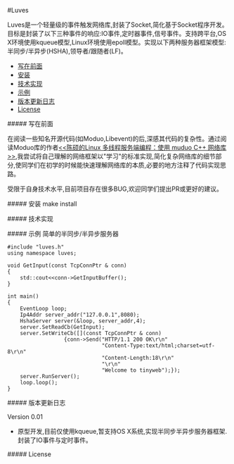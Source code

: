 #Luves

Luves是一个轻量级的事件触发网络库,封装了Socket,简化基于Socket程序开发。目标是封装了以下三种事件的响应:IO事件,定时器事件,信号事件。支持跨平台,OS X环境使用kqueue模型,Linux环境使用epoll模型。实现以下两种服务器框架模型:半同步/半异步(HSHA),领导者/跟随者(LF)。

- [写在前面][0]
- [安装][1]
- [技术实现][2]
- [示例][3]
- [版本更新日志][4]
- [License][5]
 
#####<a id="title00"/> 写在前面

在阅读一些知名开源代码(如Moduo,Libevent)的后,深感其代码的复杂性。通过阅读Moduo库的作者[<<陈硕的Linux 多线程服务端编程：使用 muduo C++ 网络库>>](https://book.douban.com/subject/20471211/),我尝试将自己理解的网络框架以"学习"的标准实现,简化复杂网络库的细节部分,使同学们在初学的时候能快速理解网络库的本质,必要的地方注释了代码实现思路。

受限于自身技术水平,目前项目存在很多BUG,欢迎同学们提出PR或更好的建议。

#####<a id="title01"/> 安装
	make install
	
#####<a id="title02"> 技术实现

#####<a id="title03"> 示例
简单的半同步/半异步服务器

	#include "luves.h"
	using namespace luves;
	
	void GetInput(const TcpConnPtr & conn)
	{
    	std::cout<<conn->GetInputBuffer();
	}

	int main()
	{
    	EventLoop loop;
    	Ip4Addr server_addr("127.0.0.1",8080);
    	HshaServer server(&loop, server_addr,4);
    	server.SetReadCb(GetInput);
    	server.SetWriteCb([](const TcpConnPtr & conn)
                      {conn->Send("HTTP/1.1 200 OK\r\n"
                                  "Content-Type:text/html;charset=utf-8\r\n"
                                  "Content-Length:18\r\n"
                                  "\r\n"
                                  "Welcome to tinyweb");});
    	server.RunServer();
    	loop.loop();
	}
	
#####<a id="title04"/> 版本更新日志

Version 0.01

- 原型开发,目前仅使用kqueue,暂支持OS X系统,实现半同步半异步服务器框架.封装了IO事件与定时事件。

#####<a id="title04"/> License

 [0]:#title00
 [1]:#title01
 [2]:#title02
 [3]:#title03
 [4]:#title04
 [5]:#title05
